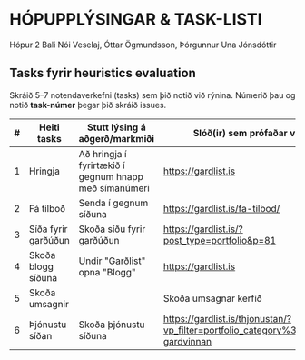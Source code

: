 # HÓPUPPLÝSINGAR & TASK-LISTI

Hópur 2 
Bali Nói Veselaj, Óttar Ögmundsson, Þórgunnur Una Jónsdóttir

## Tasks fyrir heuristics evaluation
Skráið 5–7 notendaverkefni (tasks) sem þið notið við rýnina. Númerið þau og notið **task-númer** þegar þið skráið issues.

| # | Heiti tasks | Stutt lýsing á aðgerð/markmiði | Slóð(ir) sem prófaðar voru |
|---|-------------|--------------------------------|-----------------------------|
| 1 |Hringja|Að hringja í fyrirtækið í gegnum hnapp með símanúmeri|https://gardlist.is|
| 2 |Fá tilboð|Senda í gegnum síðuna|https://gardlist.is/fa-tilbod/|
| 3 |Síða fyrir garðúðun|Skoða síðu fyrir garðúðun|https://gardlist.is/?post_type=portfolio&p=81|
| 4 |Skoða blogg síðuna|Undir "Garðlist" opna "Blogg"|https://gardlist.is|
| 5 |Skoða umsagnir||Skoða umsagnar kerfið|https://gardlist.is|
| 6 |Þjónustu síðan|Skoða þjónustu síðuna|https://gardlist.is/thjonustan/?vp_filter=portfolio_category%3Aalmenn-gardvinnan|
